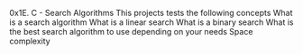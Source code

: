 0x1E. C - Search Algorithms
This projects tests the following concepts
What is a search algorithm
What is a linear search
What is a binary search
What is the best search algorithm to use depending on your needs
Space complexity
